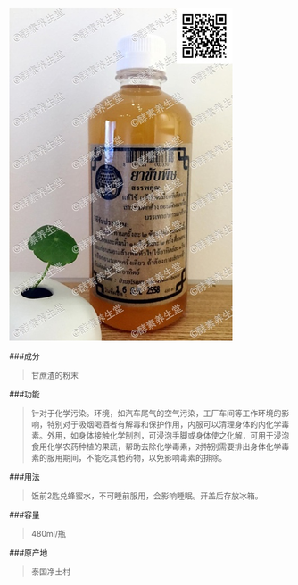 ![化学解毒酵素](images/001_mark.jpg)

###成分
>甘蔗渣的粉末

###功能
>针对于化学污染。环境，如汽车尾气的空气污染，工厂车间等工作环境的影响，特别对于吸烟喝酒者有解毒和保护作用，内服可以清理身体的内化学毒素。外用，如身体接触化学制剂，可浸泡手脚或身体使之化解，可用于浸泡食用化学农药种植的果蔬，帮助去除化学毒素，对特别需要排出身体化学毒素的服用期间，不能吃其他药物，以免影响毒素的排除。

###用法
>饭前2匙兑蜂蜜水，不可睡前服用，会影响睡眠。开盖后存放冰箱。

###容量
>480ml/瓶

###原产地
>泰国净土村 
